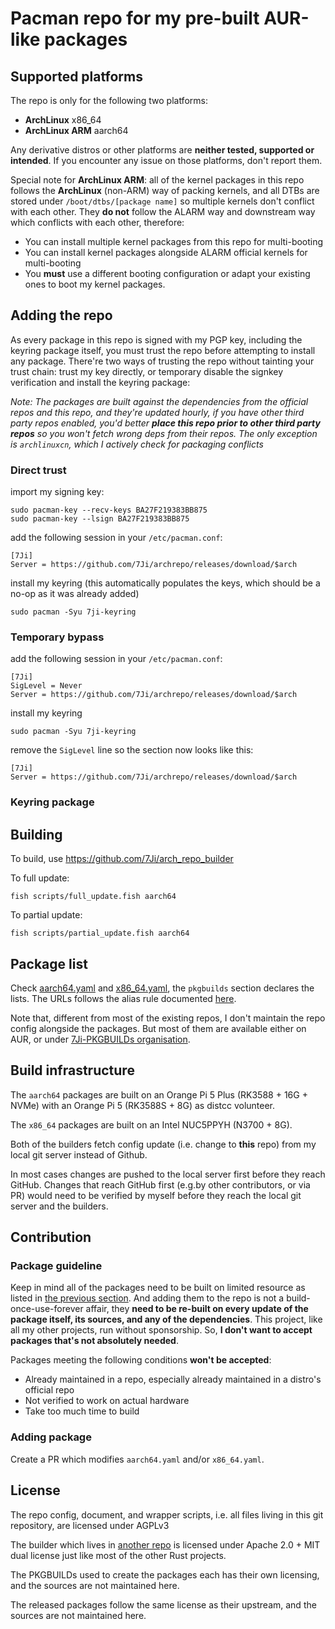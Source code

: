 # Pacman repo for my pre-built AUR-like packages
## Supported platforms
The repo is only for the following two platforms:
- **ArchLinux** x86_64
- **ArchLinux ARM** aarch64

Any derivative distros or other platforms are **neither tested, supported or intended**. If you encounter any issue on those platforms, don't report them. 

Special note for **ArchLinux ARM**: all of the kernel packages in this repo follows the **ArchLinux** (non-ARM) way of packing kernels, and all DTBs are stored under `/boot/dtbs/[package name]` so multiple kernels don't conflict with each other. They **do not** follow the ALARM way and downstream way which conflicts with each other, therefore:
- You can install multiple kernel packages from this repo for multi-booting
- You can install kernel packages alongside ALARM official kernels for multi-booting
- You **must** use a different booting configuration or adapt your existing ones to boot my kernel packages.

## Adding the repo
As every package in this repo is signed with my PGP key, including the keyring package itself, you must trust the repo before attempting to install any package. There're two ways of trusting the repo without tainting your trust chain: trust my key directly, or temporary disable the signkey verification and install the keyring package:

_Note: The packages are built against the dependencies from the official repos and this repo, and they're updated hourly, if you have other third party repos enabled, you'd better **place this repo prior to other third party repos** so you won't fetch wrong deps from their repos. The only exception is `archlinuxcn`, which I actively check for packaging conflicts_

### Direct trust
import my signing key:
```
sudo pacman-key --recv-keys BA27F219383BB875
sudo pacman-key --lsign BA27F219383BB875
```
add the following session in your `/etc/pacman.conf`:
```
[7Ji]
Server = https://github.com/7Ji/archrepo/releases/download/$arch
```
install my keyring (this automatically populates the keys, which should be a no-op as it was already added)
```
sudo pacman -Syu 7ji-keyring
```
### Temporary bypass
add the following session in your `/etc/pacman.conf`:
```
[7Ji]
SigLevel = Never
Server = https://github.com/7Ji/archrepo/releases/download/$arch
```
install my keyring
```
sudo pacman -Syu 7ji-keyring
```
remove the `SigLevel` line so the section now looks like this:
```
[7Ji]
Server = https://github.com/7Ji/archrepo/releases/download/$arch
```

### Keyring package

## Building
To build, use https://github.com/7Ji/arch_repo_builder

To full update:
```
fish scripts/full_update.fish aarch64
```
To partial update:
```
fish scripts/partial_update.fish aarch64
```

## Package list
Check [aarch64.yaml](aarch64.yaml) and [x86_64.yaml](x86_64.yaml), the `pkgbuilds` section declares the lists. The URLs follows the alias rule documented [here](https://github.com/7Ji/arch_repo_builder#config).

Note that, different from most of the existing repos, I don't maintain the repo config alongside the packages. But most of them are available either on AUR, or under [7Ji-PKGBUILDs organisation](https://github.com/7Ji-PKGBUILDs).

## Build infrastructure
The `aarch64` packages are built on an Orange Pi 5 Plus (RK3588 + 16G + NVMe) with an Orange Pi 5 (RK3588S + 8G) as distcc volunteer.

The `x86_64` packages are built on an Intel NUC5PPYH (N3700 + 8G).

Both of the builders fetch config update (i.e. change to **this** repo) from my local git server instead of Github. 

In most cases changes are pushed to the local server first before they reach GitHub. Changes that reach GitHub first (e.g.by other contributors, or via PR) would need to be verified by myself before they reach the local git server and the builders.

## Contribution
### Package guideline
Keep in mind all of the packages need to be built on limited resource as listed in [the previous section](#build-infrastructure). And adding them to the repo is not a build-once-use-forever affair, they **need to be re-built on every update of the package itself, its sources, and any of the dependencies**. This project, like all my other projects, run without sponsorship. So, **I don't want to accept packages that's not absolutely needed**. 

Packages meeting the following conditions **won't be accepted**:
  - Already maintained in a repo, especially already maintained in a distro's official repo
  - Not verified to work on actual hardware
  - Take too much time to build

### Adding package
Create a PR which modifies `aarch64.yaml` and/or `x86_64.yaml`.

## License

The repo config, document, and wrapper scripts, i.e. all files living in this git repository, are licensed under AGPLv3

The builder which lives in [another repo](https://github.com/7Ji/arch_repo_builder) is licensed under Apache 2.0 + MIT dual license just like most of the other Rust projects. 

The PKGBUILDs used to create the packages each has their own licensing, and the sources are not maintained here.

The released packages follow the same license as their upstream, and the sources are not maintained here.